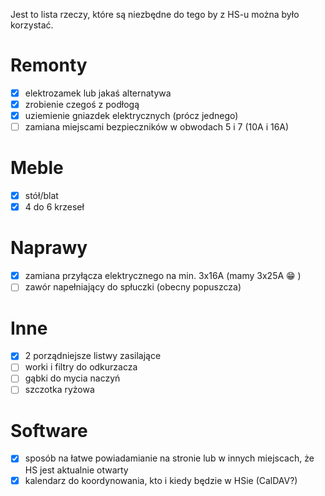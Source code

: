Jest to lista rzeczy, które są niezbędne do tego by z HS-u można było korzystać.

# Remonty

- [x] elektrozamek lub jakaś alternatywa
- [x] zrobienie czegoś z podłogą
- [x] uziemienie gniazdek elektrycznych (prócz jednego)
- [ ] zamiana miejscami bezpieczników w obwodach 5 i 7 (10A i 16A)

# Meble

- [x] stół/blat
- [x] 4 do 6 krzeseł

# Naprawy

- [x] zamiana przyłącza elektrycznego na min. 3x16A (mamy 3x25A 😁 )
- [ ] zawór napełniający do spłuczki (obecny popuszcza)

# Inne

- [x] 2 porządniejsze listwy zasilające
- [ ] worki i filtry do odkurzacza
- [ ] gąbki do mycia naczyń
- [ ] szczotka ryżowa

# Software

- [x] sposób na łatwe powiadamianie na stronie lub w innych miejscach, że HS jest aktualnie otwarty
- [x] kalendarz do koordynowania, kto i kiedy będzie w HSie (CalDAV?)